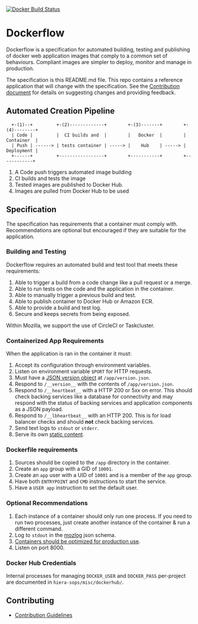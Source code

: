 [![Docker Build Status](https://circleci.com/gh/mozilla-services/Dockerflow/tree/main.svg?style=shield&circle-token=c7c606e039cdccd2380782672ac12b2e85550295)](https://circleci.com/gh/mozilla-services/Dockerflow)


# Dockerflow

Dockerflow is a specification for automated building, testing and publishing of docker web application images that comply to a common set of behaviours. Compliant images are simpler to deploy, monitor and manage in production.

The specification is this README.md file. This repo contains a reference application that will change with the specification. See the [Contribution document](CONTRIBUTE.md) for details on suggesting changes and providing feedback.

## Automated Creation Pipeline

````
  +-(1)--+         +-(2)-------------+        +-(3)-------+        +-(4)--------+
  | Code |         |  CI builds and  |        |   Docker  |        | Container  |
  | Push | ------> | tests container | -----> |    Hub    | -----> | Deployment |
  +------+         +-----------------+        +-----------+        +------------+

````

1. A Code push triggers automated image building
2. CI builds and tests the image
3. Tested images are published to Docker Hub.
4. Images are pulled from Docker Hub to be used

## Specification

The specification has requirements that a container must comply with. Recommendations are optional but encouraged if they are suitable for the application.

### Building and Testing

Dockerflow requires an automated build and test tool that meets these requirements:

1. Able to trigger a build from a code change like a pull request or a merge.
1. Able to run tests on the code and the application in the container.
1. Able to manually trigger a previous build and test.
1. Able to publish container to Docker Hub or Amazon ECR.
1. Able to provide a build and test log.
1. Secure and keeps secrets from being exposed.

Within Mozilla, we support the use of CircleCI or Taskcluster.

### Containerized App Requirements

When the application is ran in the container it must:

1. Accept its configuration through environment variables.
1. Listen on environment variable `$PORT` for HTTP requests.
1. Must have a [JSON version object](docs/version_object.md) at `/app/version.json`.
1. Respond to `/__version__` with the contents of `/app/version.json`.
1. Respond to `/__heartbeat__` with a HTTP 200 or 5xx on error. This should check backing services like a database for connectivity and may respond with the status of backing services and application components as a JSON payload.
1. Respond to `/__lbheartbeat__` with an HTTP 200. This is for load balancer checks and should **not** check backing services.
1. Send text logs to `stdout` or `stderr`.
1. Serve its own [static content](docs/serving-static-content.md).

### Dockerfile requirements

1. Sources should be copied to the `/app` directory in the container.
1. Create an `app` group with a GID of `10001`.
1. Create an `app` user with a UID of `10001` and is a member of the `app` group.
1. Have both `ENTRYPOINT` and `CMD` instructions to start the service.
1. Have a `USER app` instruction to set the default user.

### Optional Recommendations

1. Each instance of a container should only run one process. If you need to run two processes, just create another instance of the container & run a different command.
1. Log to `stdout` in the
   [mozlog](https://wiki.mozilla.org/Firefox/Services/Logging) json schema.
1. [Containers should be optimized for production use](docs/building-container.md).
1. Listen on port 8000.

### Docker Hub Credentials

Internal processes for managing `DOCKER_USER` and `DOCKER_PASS` per-project are documented in `hiera-sops/misc/dockerhub/`.

## Contributing
* [Contribution Guidelines](CONTRIBUTE.md)
